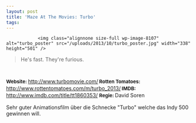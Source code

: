 ```yaml
---
layout: post
title: 'Maze At The Movies: Turbo'
tags:
---
```



                <img class="alignnone size-full wp-image-8107" alt="turbo_poster" src="/uploads/2013/10/turbo_poster.jpg" width="338" height="501" />
<blockquote>He's fast. They're furious.</blockquote>
<img class="alignnone size-full wp-image-5898" title="movie_review_5stars" alt="" src="/uploads/2010/02/movie_review_5stars.png" width="75" height="15" />
<p><strong style="font-size: 13px; line-height: 19px;">Website: </strong><a href="http://www.turbomovie.com/"><a href="http://www.turbomovie.com/">http://www.turbomovie.com/</a></a><strong style="font-size: 13px; line-height: 19px;">
</strong><strong style="font-size: 13px; line-height: 19px;">Rotten Tomatoes: </strong><a href="http://www.rottentomatoes.com/m/turbo_2013/"><a href="http://www.rottentomatoes.com/m/turbo_2013/">http://www.rottentomatoes.com/m/turbo_2013/</a></a><strong style="font-size: 13px; line-height: 19px;">
</strong><strong style="font-size: 13px; line-height: 19px;">IMDB: </strong><a href="http://www.imdb.com/title/tt1860353/?ref_=fn_al_tt_1"><a href="http://www.imdb.com/title/tt1860353/">http://www.imdb.com/title/tt1860353/</a>
</a><strong style="font-size: 13px; line-height: 19px;">Regie: </strong>David Soren</p>
<p>Sehr guter Animationsfilm über die Schnecke &quot;Turbo&quot; welche das Indy 500 gewinnen will.</p>

